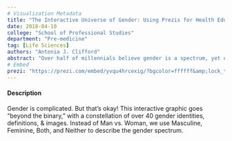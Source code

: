 ```yaml
---
# Visualization Metadata
title: "The Interactive Universe of Gender: Using Prezis for Health Education and Engagement"
date: 2018-04-10
college: "School of Professional Studies"
department: "Pre-medicine"
tag: [Life Sciences]
authors: "Antonia J. Clifford"
abstract: "Over half of millennials believe gender is a spectrum, yet our models remain stuck in binary logic. As health researchers and practitioners, we can create schematics that provide information, connect concepts, and actively engage youth in their own health, on their terms. We created an interactive map as a visual way to connect complex concepts of gender and sexual health through inclusive education that builds an understanding of self and others. The Gender Identity Map uses technology-enhanced learning and visual literacy principles to explore a new framework of gender. The Map incorporates concepts from Biology (chromosomes, intersex), Psychology, History, and Art in a visual and interactive journey to ‘translate’ the complicated language of gender and science into more accessible and active formats for health education delivery."
# Embed
prezi: "https://prezi.com/embed/yvqu4hrcexig/?bgcolor=ffffff&amp;lock_to_path=0&amp;autoplay=0&amp;autohide_ctrls=0&amp;landing_data=bHVZZmNaNDBIWnNjdEVENDRhZDFNZGNIUE43MHdLNWpsdFJLb2ZHanI0U2xVVnpqUDBCUm5YbEowaUhFZ1NpOVVBPT0&amp;landing_sign=_tESFTun8wzu8efYLdLDkoe1eKfmY8px-k4KlXonHOU"
---
```

#### Description
Gender is complicated. But that’s okay! This interactive graphic goes “beyond the binary,” with a constellation of over 40 gender identities, definitions, & images. Instead of Man vs. Woman, we use Masculine, Feminine, Both, and Neither to describe the gender spectrum.
